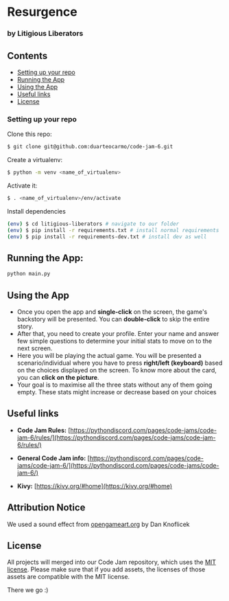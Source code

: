 # Resurgence 
### by Litigious Liberators


## Contents

- [Setting up your repo](#setting-up-your-repo)
- [Running the App](#running-the-app)
- [Using the App](#using-the-app)
- [Useful links](#useful-links)
- [License](#license)


### Setting up your repo

Clone this repo:

```bash
$ git clone git@github.com:duarteocarmo/code-jam-6.git
```

Create a virtualenv:

```bash
$ python -m venv <name_of_virtualenv>
```

Activate it:

```bash
$ . <name_of_virtualenv>/env/activate
```

Install dependencies

```bash
(env) $ cd litigious-liberators # navigate to our folder
(env) $ pip install -r requirements.txt # install normal requirements
(env) $ pip install -r requirements-dev.txt # install dev as well
```
## Running the App:
```bash
python main.py 
```
## Using the App
* Once you open the app and __single-click__ on the screen, the game's backstory will be presented. You can __double-click__ to skip the entire story. 
* After that, you need to create your profile. Enter your name and answer few simple questions to determine your initial stats to move on to the next screen.
* Here you will be playing the actual game. You will be presented a scenario/individual where you have to press __right/left (keyboard)__ based on the choices displayed on the screen. To know more about the card, you can __click on the picture__.
* Your goal is to maximise all the three stats without any of them going empty. These stats might increase or decrease based on your choices

## Useful links


- **Code Jam Rules:** [https://pythondiscord.com/pages/code-jams/code-jam-6/rules/](https://pythondiscord.com/pages/code-jams/code-jam-6/rules/)

- **General Code Jam info:** [https://pythondiscord.com/pages/code-jams/code-jam-6/](https://pythondiscord.com/pages/code-jams/code-jam-6/)

- **Kivy:** [https://kivy.org/#home](https://kivy.org/#home)

## Attribution Notice

We used a sound effect from [opengameart.org](https://opengameart.org/) by Dan Knoflicek

## License

All projects will merged into our Code Jam repository, which uses the [MIT license](../LICENSE). Please make sure that if you add assets, the licenses of those assets are compatible with the MIT license.


There we go :) 
